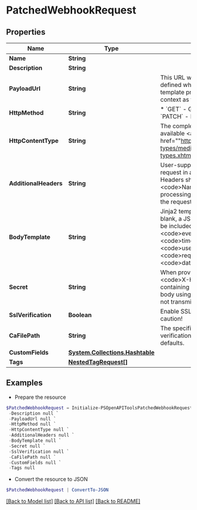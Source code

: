 # PatchedWebhookRequest
## Properties

Name | Type | Description | Notes
------------ | ------------- | ------------- | -------------
**Name** | **String** |  | [optional] 
**Description** | **String** |  | [optional] 
**PayloadUrl** | **String** | This URL will be called using the HTTP method defined when the webhook is called. Jinja2 template processing is supported with the same context as the request body. | [optional] 
**HttpMethod** | **String** | * &#x60;GET&#x60; - GET * &#x60;POST&#x60; - POST * &#x60;PUT&#x60; - PUT * &#x60;PATCH&#x60; - PATCH * &#x60;DELETE&#x60; - DELETE | [optional] 
**HttpContentType** | **String** | The complete list of official content types is available &lt;a href&#x3D;&quot;&quot;https://www.iana.org/assignments/media-types/media-types.xhtml&quot;&quot;&gt;here&lt;/a&gt;. | [optional] 
**AdditionalHeaders** | **String** | User-supplied HTTP headers to be sent with the request in addition to the HTTP content type. Headers should be defined in the format &lt;code&gt;Name: Value&lt;/code&gt;. Jinja2 template processing is supported with the same context as the request body (below). | [optional] 
**BodyTemplate** | **String** | Jinja2 template for a custom request body. If blank, a JSON object representing the change will be included. Available context data includes: &lt;code&gt;event&lt;/code&gt;, &lt;code&gt;model&lt;/code&gt;, &lt;code&gt;timestamp&lt;/code&gt;, &lt;code&gt;username&lt;/code&gt;, &lt;code&gt;request_id&lt;/code&gt;, and &lt;code&gt;data&lt;/code&gt;. | [optional] 
**Secret** | **String** | When provided, the request will include a &lt;code&gt;X-Hook-Signature&lt;/code&gt; header containing a HMAC hex digest of the payload body using the secret as the key. The secret is not transmitted in the request. | [optional] 
**SslVerification** | **Boolean** | Enable SSL certificate verification. Disable with caution! | [optional] 
**CaFilePath** | **String** | The specific CA certificate file to use for SSL verification. Leave blank to use the system defaults. | [optional] 
**CustomFields** | [**System.Collections.Hashtable**](AnyType.md) |  | [optional] 
**Tags** | [**NestedTagRequest[]**](NestedTagRequest.md) |  | [optional] 

## Examples

- Prepare the resource
```powershell
$PatchedWebhookRequest = Initialize-PSOpenAPIToolsPatchedWebhookRequest  -Name null `
 -Description null `
 -PayloadUrl null `
 -HttpMethod null `
 -HttpContentType null `
 -AdditionalHeaders null `
 -BodyTemplate null `
 -Secret null `
 -SslVerification null `
 -CaFilePath null `
 -CustomFields null `
 -Tags null
```

- Convert the resource to JSON
```powershell
$PatchedWebhookRequest | ConvertTo-JSON
```

[[Back to Model list]](../README.md#documentation-for-models) [[Back to API list]](../README.md#documentation-for-api-endpoints) [[Back to README]](../README.md)

